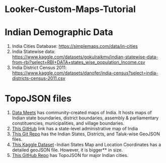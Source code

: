# Looker-Custom-Maps-Tutorial

# Indian Demographic Data
1. India Cities Database: https://simplemaps.com/data/in-cities
2. India Statewise data: https://www.kaggle.com/datasets/gokulrajkmv/indian-statewise-data-from-rbi?select=RBI+DATA+states_wise_population_Income.csv
3. India District Census 2011: https://www.kaggle.com/datasets/danofer/india-census?select=india-districts-census-2011.csv


# TopoJSON files

1. [Data Meets](http://projects.datameet.org/maps/) has community-created maps of India. It hosts maps of Indian state boundaries, district boundaries, assembly & parliamentary constituencies, municipalities, and village boundaries.
2. [This GitHub](https://medium.com/r/?url=https%3A%2F%2Fgist.githubusercontent.com%2Fanilnairxyz%2F1ca20f47982712cf6d4128064e3a6feb%2Fraw%2F3e0c829745ebf567cb8e15399168ba2777ba1864%2Fne_10m_admin_1_India_Official.json) link has a state-level administrative map of India
3. [This Git Repo](https://medium.com/r/?url=https%3A%2F%2Fgithub.com%2Fgeohacker%2Findia) has the Indian States, Districts, and Taluk-wise GeoJSON files.
4. [This Kaggle Dataset](https://medium.com/r/?url=https%3A%2F%2Fwww.kaggle.com%2Fdatasets%2Fcodebreaker619%2Findian-states-map%3Fselect%3Dindia_state.geojson) - Indian States Map and Location Coordinates has a detailed geoJSON file. However, it is bigger** in size.
5. [This GitHub Repo](https://medium.com/r/?url=https%3A%2F%2Fgist.github.com%2Fkarmadude%2F4527959%2F) has TopoJSON for major Indian cities.
